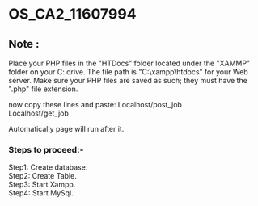 # OS_CA2_11607994

## Note :
Place your PHP files in the "HTDocs" folder located under the "XAMMP" folder on your C: drive. The file path is "C:\xampp\htdocs" for 
your Web server. Make sure your PHP files are saved as such; they must have the ".php" file extension. 

now copy these lines and paste:
Localhost/post_job <br/>
Localhost/get_job <br/>

Automatically page will run after it. <br/>

### Steps to proceed:-
Step1: Create database.<br/>
Step2: Create Table.<br/>
Step3: Start Xampp.<br/>
Step4: Start MySql.<br/>

